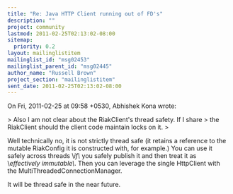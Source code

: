 ```yaml
---
title: "Re: Java HTTP Client running out of FD's"
description: ""
project: community
lastmod: 2011-02-25T02:13:02-08:00
sitemap:
  priority: 0.2
layout: mailinglistitem
mailinglist_id: "msg02453"
mailinglist_parent_id: "msg02445"
author_name: "Russell Brown"
project_section: "mailinglistitem"
sent_date: 2011-02-25T02:13:02-08:00
---
```



On Fri, 2011-02-25 at 09:58 +0530, Abhishek Kona wrote:

&gt; Also I am not clear about the RiakClient's thread safety. If I share
&gt; the RiakClient should the client code maintain locks on it.
&gt; 

Well technically no, it is not strictly thread safe (it retains a
reference to the mutable RiakConfig it is constructed with, for
example.) You can use it safely across threads \\*if\\* you safely publish
it and then treat it as \\_effectively immutable\\_. Then you can leverage
the single HttpClient with the MultiThreadedConnectionManager.

It will be thread safe in the near future.

